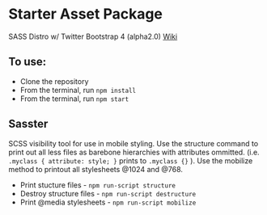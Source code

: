 # Starter Asset Package
SASS Distro w/ Twitter Bootstrap 4 (alpha2.0)
[Wiki](http://git.usdigitalpartners.net/internal/starter-assets-sass/wikis/home)

## To use:
* Clone the repository
* From the terminal, run `npm install`
* From the terminal, run `npm start`

## Sasster
SCSS visibility tool for use in mobile styling. Use the structure command to print out all less files as barebone hierarchies with attributes ommitted. (i.e. `.myclass { attribute: style; }` prints to `.myclass {}` ). Use the mobilize method to printout all stylesheets @1024 and @768.
* Print stucture files - `npm run-script structure`
* Destroy structure files - `npm run-script destructure`
* Print @media stylesheets - `npm run-script mobilize`